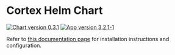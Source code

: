 # Cortex Helm Chart

[![Chart version 0.3.1](https://img.shields.io/badge/Chart_version-0.3.1-blue.svg?logo=helm)](https://github.com/StrangeBeeCorp/helm-charts/releases/tag/cortex-0.3.1) [![App version 3.2.1-1](https://img.shields.io/badge/App_version-3.2.1--1-blue)](https://github.com/TheHive-Project/Cortex/releases/tag/3.2.1)

Refer to [this documentation page](https://docs.strangebee.com/cortex/installation-and-configuration/deploy-cortex-on-kubernetes/) for installation instructions and configuration.
